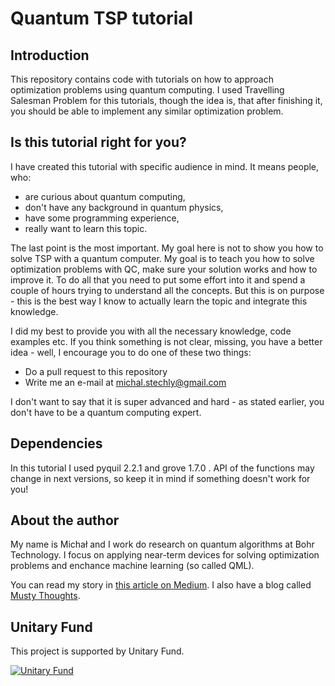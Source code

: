 # Quantum TSP tutorial

## Introduction

This repository contains code with tutorials on how to approach optimization problems using quantum computing.
I used Travelling Salesman Problem for this tutorials, though the idea is, that after finishing it, you should be able to implement any similar optimization problem.

## Is this tutorial right for you?

I have created this tutorial with specific audience in mind. It means people, who:
- are curious about quantum computing,
- don't have any background in quantum physics,
- have some programming experience,
- really want to learn this topic.

The last point is the most important. My goal here is not to show you how to solve TSP with a quantum computer. My goal is to teach you how to solve optimization problems with QC, make sure your solution works and how to improve it. To do all that you need to put some effort into it and spend a couple of hours trying to understand all the concepts. But this is on purpose - this is the best way I know to actually learn the topic and integrate this knowledge.

I did my best to provide you with all the necessary knowledge, code examples etc. If you think something is not clear, missing, you have a better idea - well, I encourage you to do one of these two things:

- Do a pull request to this repository
- Write me an e-mail at michal.stechly@gmail.com

I don't want to say that it is super advanced and hard - as stated earlier, you don't have to be a quantum computing expert. 

## Dependencies

In this tutorial I used pyquil 2.2.1 and grove 1.7.0 . API of the functions may change in next versions, so keep it in mind if something doesn't work for you!

## About the author

My name is Michał and I work do research on quantum algorithms at Bohr Technology. I focus on applying near-term devices for solving optimization problems and enchance machine learning (so called QML).

You can read my story in [this article on Medium](https://medium.com/@michal.stechly/how-i-got-a-job-in-quantum-computing-7049b81caf91). I also have a blog called [Musty Thoughts](www.mustythoughts.com).

## Unitary Fund

This project is supported by Unitary Fund.

[![Unitary Fund](https://img.shields.io/badge/Supported%20By-UNITARY%20FUND-brightgreen.svg?style=for-the-badge)](http://unitary.fund)

